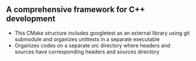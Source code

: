 ## A comprehensive framework for C++ development
- This CMake structure includes googletest as an external library using git submodule and organizes unittests in a separate executable
- Organizes codes on a separate src directory where headers and sources have corresponding headers and sources directory
